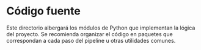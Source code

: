 # Código fuente

Este directorio albergará los módulos de Python que implementan la lógica del proyecto.
Se recomienda organizar el código en paquetes que correspondan a cada paso del pipeline
u otras utilidades comunes.

